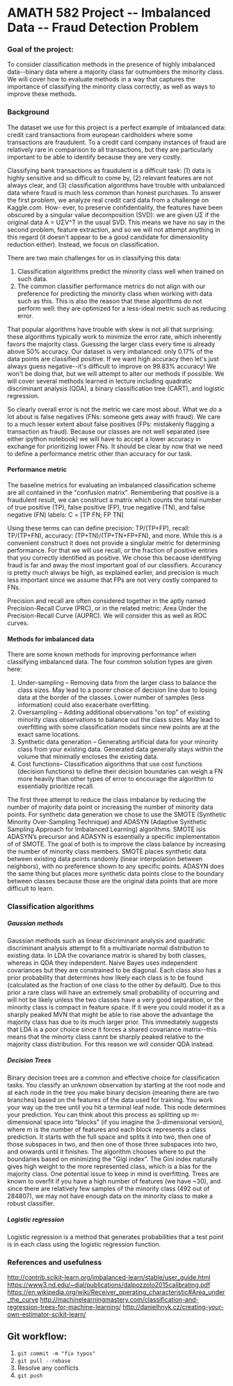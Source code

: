 # AMATH 582 Project -- Imbalanced Data -- Fraud Detection Problem


### Goal of the project:
To consider classification methods in the presence of highly imbalanced data--binary data where a majority class far outnumbers the minority class. We will cover how to evaluate methods in a way that captures the importance of classifying the minority class correctly, as well as ways to improve these methods. 

### Background

The dataset we use for this project is a perfect example of imbalanced data: credit card transactions from european cardholders where some transactions are fraudulent. To a credit card company instances of fraud are relatively rare in comparison to all transactions, but they are particularly important to be able to identify because they are very costly. 

Classifying bank transactions as fraudulent is a difficult task: (1) data is highly sensitive and so difficult to come by, (2) relevant features are not always clear, and (3) classification algorithms have trouble with unbalanced data where fraud is much less common than honest purchases.
To answer the first problem, we analyze real credit card data from a challenge on Kaggle.com. How- ever, to preserve confidentiality, the features have been obscured by a singular value decomposition (SVD): we are given UΣ if the original data A = UΣV^T in the usual SVD. This means we have no say in the second problem, feature extraction, and so we will not attempt anything in this regard (it doesn't appear to be a good candidate for dimensionlity reduction either). Instead, we focus on classification.
 
 There are two main challenges for us in classifying this data: 
1. Classification algorithms predict the minority class well when trained on such data.
2. The common classifier performance metrics do not align with our preference for predicting the minority class when working with data such as this. This is also the reason that these algorithms do not perform well: they are optimized for a less-ideal metric such as reducing error.

That popular algorithms have trouble with skew is not all that surprising: these algorithms typically work to minimize the error rate, which inherently favors the majority class. Guessing the larger class every time is already above 50% accuracy. Our dataset is very imbalanced: only 0.17% of the data points are classified positive. If we want high accuracy then let's just always guess negative--it's difficult to improve on 99.83% accuracy! We won't be doing that, but we will attempt to alter our methods if possible. We will cover several methods learned in lecture including quadratic discriminant analysis (QDA), a binary classification tree (CART), and logistic regression. 

So clearly overall error is not the metric we care most about. What we _do_ a lot about is false negatives (FNs: someone gets away with fraud). We care to a much lesser extent about false positives (FPs: mistakenly flagging a transaction as fraud). Because our classes are not well separated (see either ipython notebook) we will have to accept a lower accuracy in exchange for prioritizing lower FNs. It should be clear by now that we need to define a performance metric other than accuracy for our task.

#### Performance metric

The baseline metrics for evaluating an imbalanced classification scheme are all contained in the "confusion matrix". Remembering that positive is a fraudulent result, we can construct a matrix which counts the total number of true positive (TP), false positive (FP), true negative (TN), and false negative (FN) labels: C = [TP FN; FP TN]

Using these terms can can define precision: TP/(TP+FP), recall: TP/(TP+FN), accuracy: (TP+TN)/(TP+TN+FP+FN), and more. While this is a convenient construct it does not provide a singlular metric for determining performance. For that we will use recall, or the fraction of positive entries that you correctly identified as positive. We chose this because identifying fraud is far and away the most important goal of our classifiers. Accurancy is pretty much always be high, as explained earlier, and precision is much less important since we assume that FPs are not very costly compared to FNs.

Precision and recall are often considered together in the aptly named Precision-Recall Curve (PRC), or in the related metric: Area Under the Precision-Recall Curve (AUPRC). We will consider this as well as ROC curves.

#### Methods for imbalanced data

There are some known methods for improving performance when classifying imbalanced data. The four common solution types are given here:
1. Under-sampling – Removing data from the larger class to balance the class sizes. May lead to a poorer choice of decision line due to losing data at the border of the classes. Lower number of samples (less information) could also exacerbate overfitting. 
2. Oversampling – Adding additional observations "on top" of existing minority class observations to balance out the class sizes. May lead to overfitting with some classification models since new points are at the exact same locations.
3. Synthetic data generation – Generating artificial data for your minority class from your existing data. Generated data generally stays within the volume that minimally encloses the existing data.
4. Cost functions– Classification algorithms that use cost functions (decision functions) to define their decision boundaries can weigh a FN more heavily than other types of error to encourage the algorithm to essentially prioritize recall.

The first three attempt to reduce the class imbalance by reducing the number of majority data point or increasing the number of minority data points. For synthetic data generation we chose to use the SMOTE (Synthetic Minority Over-Sampling Technique) and ADASYN (Adaptive Synthetic Sampling Approach for Imbalanced Learning) algorithms. SMOTE isis ADASYN’s precursor and ADASYN is essentially a specific implementation of of SMOTE. The goal of both is to improve the class balance by increasing the number of minority class members. SMOTE places synthetic data between existing data points randomly (linear interpolation between neighbors), with no preference shown to any specific points. ADASYN does the same thing but places more synthetic data points close to the boundary between classes because those are the original data points that are more difficult to learn.


### Classification algorithms

##### Gaussian methods

Gaussian methods such as linear discriminant analysis and quadratic discriminant analysis attempt to fit a multivariate normal distribution to existing data. In LDA the covariance matrix is shared by both classes, whereas in QDA they independent. Naive Bayes uses independent covariances but they are constrained to be diagonal. Each class also has a prior probability that determines how likely each class is to be found (calculated as the fraction of one class to the other by default). Due to this prior a rare class will have an extremely small probability of occurring and will not be likely unless the two classes have a very good separation, or the minority class is compact in feature space. If it were you could model it as a sharply peaked MVN that might be able to rise above the advantage the majority class has due to its much larger prior. This immediately suggests that LDA is a poor choice since it forces a shared covariance matrix--this means that the minorty class cannt be sharply peaked relative to the majority class distribution. For this reason we will consider QDA instead. 

##### Decision Trees

Binary decision trees are a common and effective choice for classification tasks. You classify an unknown observation by starting at the root node and at each node in the tree you make binary decision (meaning there are two branches) based on the features of the data used for training. You work your way up the tree until you hit a terminal leaf node. This node determines your prediction. You can think about this process as splitting up m-dimensional space into “blocks” (if you imagine the 3-dimensional version), where m is the number of features and each block represents a class prediction. It starts with the full space and splits it into two, then one of those subspaces in two, and then one of those three subspaces into two, and onwards until it finishes. The algorithm chooses where to put the boundaries based on minimizing the "Gigi index". The Gini index naturally gives high weight to the more represented class, which is a bias for the majority class. One potential issue to keep in mind is overfitting. Trees are known to overfit if you have a high number of features (we have ~30), and since there are relatively few samples of the minority class (492 out of 284807), we may not have enough data on the minority class to make a robust classifier. 

##### Logistic regression

Logistic regression is a method that generates probabilities that a test point is in each class using the logistic regression function. 


### References and usefulness
http://contrib.scikit-learn.org/imbalanced-learn/stable/user_guide.html
https://www3.nd.edu/~dial/publications/dalpozzolo2015calibrating.pdf
https://en.wikipedia.org/wiki/Receiver_operating_characteristic#Area_under_the_curve
http://machinelearningmastery.com/classification-and-regression-trees-for-machine-learning/
http://danielhnyk.cz/creating-your-own-estimator-scikit-learn/


## Git workflow:
1. `git commit -m "fix typos"`
2. `git pull --rebase`
3. Resolve any conflicts
4. `git push`
